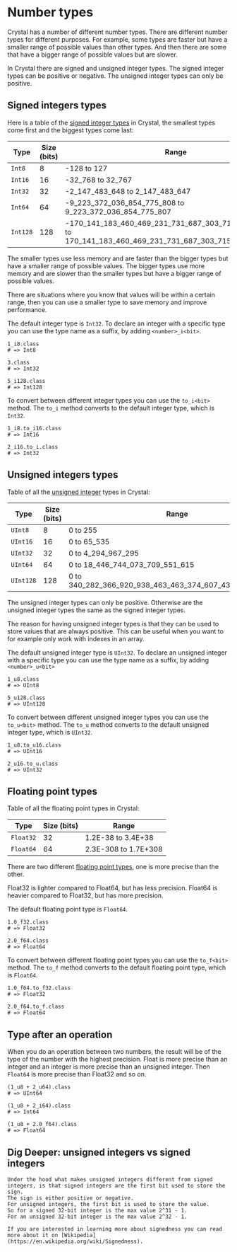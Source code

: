 # Number types

Crystal has a number of different number types.
There are different number types for different purposes.
For example, some types are faster but have a smaller range of possible values than other types.
And then there are some that have a bigger range of possible values but are slower.

In Crystal there are signed and unsigned integer types.
The signed integer types can be positive or negative.
The unsigned integer types can only be positive.

## Signed integers types

Here is a table of the [signed integer types][int] in Crystal, the smallest types come first and the biggest types come last:

| Type     | Size (bits) | Range                                                                                                       |
| -------- | ----------- | ----------------------------------------------------------------------------------------------------------- |
| `Int8`   | 8           | -128 to 127                                                                                                 |
| `Int16`  | 16          | -32_768 to 32_767                                                                                           |
| `Int32`  | 32          | -2_147_483_648 to 2_147_483_647                                                                             |
| `Int64`  | 64          | -9_223_372_036_854_775_808 to 9_223_372_036_854_775_807                                                     |
| `Int128` | 128         | -170_141_183_460_469_231_731_687_303_715_884_105_728 to 170_141_183_460_469_231_731_687_303_715_884_105_727 |

The smaller types use less memory and are faster than the bigger types but have a smaller range of possible values.
The bigger types use more memory and are slower than the smaller types but have a bigger range of possible values.

There are situations where you know that values will be within a certain range, then you can use a smaller type to save memory and improve performance.

The default integer type is `Int32`.
To declare an integer with a specific type you can use the type name as a suffix, by adding `<number>_i<bit>`.

```crystal
1_i8.class
# => Int8

3.class
# => Int32

5_i128.class
# => Int128
```

To convert between different integer types you can use the `to_i<bit>` method.
The `to_i` method converts to the default integer type, which is `Int32`.

```crystal
1_i8.to_i16.class
# => Int16

2_i16.to_i.class
# => Int32
```

## Unsigned integers types

Table of all the [unsigned integer][uint] types in Crystal:

| Type      | Size (bits) | Range                                                    |
| --------- | ----------- | -------------------------------------------------------- |
| `UInt8`   | 8           | 0 to 255                                                 |
| `UInt16`  | 16          | 0 to 65_535                                              |
| `UInt32`  | 32          | 0 to 4_294_967_295                                       |
| `UInt64`  | 64          | 0 to 18_446_744_073_709_551_615                          |
| `UInt128` | 128         | 0 to 340_282_366_920_938_463_463_374_607_431_768_211_455 |

The unsigned integer types can only be positive.
Otherwise are the unsigned integer types the same as the signed integer types.

The reason for having unsigned integer types is that they can be used to store values that are always positive.
This can be useful when you want to for example only work with indexes in an array.

The default unsigned integer type is `UInt32`.
To declare an unsigned integer with a specific type you can use the type name as a suffix, by adding `<number>_u<bit>`

```crystal
1_u8.class
# => UInt8

5_u128.class
# => UInt128
```

To convert between different unsigned integer types you can use the `to_u<bit>` method.
The `to_u` method converts to the default unsigned integer type, which is `UInt32`.

```crystal
1_u8.to_u16.class
# => UInt16

2_u16.to_u.class
# => UInt32
```

## Floating point types

Table of all the floating point types in Crystal:

| Type      | Size (bits) | Range                |
| --------- | ----------- | -------------------- |
| `Float32` | 32          | 1.2E-38 to 3.4E+38   |
| `Float64` | 64          | 2.3E-308 to 1.7E+308 |

There are two different [floating point types][float], one is more precise than the other.

Float32 is lighter compared to Float64, but has less precision.
Float64 is heavier compared to Float32, but has more precision.

The default floating point type is `Float64`.

```crystal
1.0_f32.class
# => Float32

2.0_f64.class
# => Float64
```

To convert between different floating point types you can use the `to_f<bit>` method.
The `to_f` method converts to the default floating point type, which is `Float64`.

```crystal
1.0_f64.to_f32.class
# => Float32

2.0_f64.to_f.class
# => Float64
```

## Type after an operation

When you do an operation between two numbers, the result will be of the type of the number with the highest precision.
Float is more precise than an integer and an integer is more precise than an unsigned integer.
Then `Float64` is more precise than Float32 and so on.

```crystal
(1_u8 + 2_u64).class
# => UInt64

(1_u8 + 2_i64).class
# => Int64

(1_u8 + 2.0_f64).class
# => Float64
```

## Dig Deeper: unsigned integers vs signed integers

```exercism/advanced
Under the hood what makes unsigned integers different from signed integers, is that signed integers are the first bit used to store the sign.
The sign is either positive or negative.
For unsigned integers, the first bit is used to store the value.
So for a signed 32-bit integer is the max value 2^31 - 1.
For an unsigned 32-bit integer is the max value 2^32 - 1.

If you are interested in learning more about signedness you can read more about it on [Wikipedia](https://en.wikipedia.org/wiki/Signedness).
```

[float]: https://crystal-lang.org/api/latest/Float.html
[int]: https://crystal-lang.org/api/latest/Int.html
[uint]: https://crystal-lang.org/api/latest/UInt32.html
